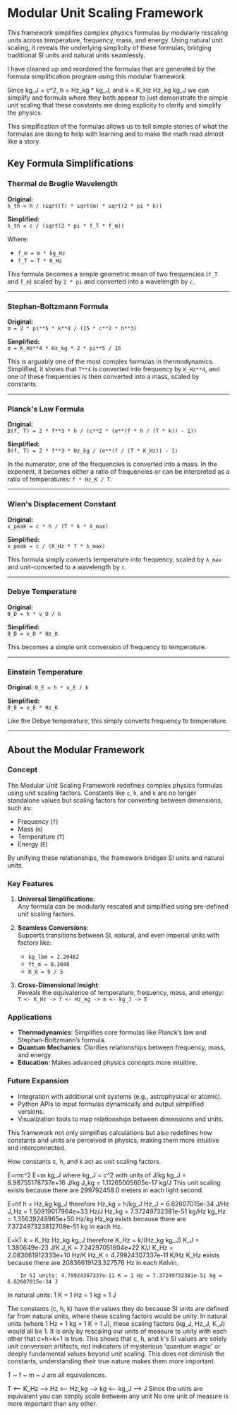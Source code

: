 # Modular Unit Scaling Framework

This framework simplifies complex physics formulas by modularly rescaling units across temperature, frequency, mass, and energy. Using natural unit scaling, it reveals the underlying simplicity of these formulas, bridging traditional SI units and natural units seamlessly.

I have cleaned up and reordered the formulas that are generated by the formula simplification program using this modular framework.

Since kg_J = c^2, h = Hz_kg * kg_J, and k = K_Hz Hz_kg kg_J we can simplify and formula where they both appear to just demonstrate the simple unit scaling that these constants are doing explicity to clarify and simplify the physics.

This simplfication of the formulas allows us to tell simple stories of what the formulas are doing to help with learning and to make the math read almost like a story.

## Key Formula Simplifications

### Thermal de Broglie Wavelength
**Original:**  
`λ_th = h / (sqrt(T) * sqrt(m) * sqrt(2 * pi * k))`

**Simplified:**  
`λ_th = c / (sqrt(2 * pi * f_T * f_m))`

Where:  
- `f_m = m * kg_Hz`  
- `f_T = T * K_Hz`

This formula becomes a simple geometric mean of two frequencies (`f_T` and `f_m`) scaled by `2 * pi` and converted into a wavelength by `c`.

---

### Stephan-Boltzmann Formula
**Original:**  
`σ = 2 * pi**5 * k**4 / (15 * c**2 * h**3)`

**Simplified:**  
`σ = K_Hz**4 * Hz_kg * 2 * pi**5 / 15`

This is arguably one of the most complex formulas in thermodynamics. Simplified, it shows that `T**4` is converted into frequency by `K_Hz**4`, and one of these frequencies is then converted into a mass, scaled by constants.

---

### Planck's Law Formula
**Original:**  
`B(f, T) = 2 * f**3 * h / (c**2 * (e**(f * h / (T * k)) - 1))`

**Simplified:**  
`B(f, T) = 2 * f**3 * Hz_kg / (e**(f / (T * K_Hz)) - 1)`

In the numerator, one of the frequencies is converted into a mass. In the exponent, it becomes either a ratio of frequencies or can be interpreted as a ratio of temperatures: `f * Hz_K / T`.

---

### Wien's Displacement Constant
**Original:**  
`x_peak = c * h / (T * k * λ_max)`

**Simplified:**  
`x_peak = c / (K_Hz * T * λ_max)`

This formula simply converts temperature into frequency, scaled by `λ_max` and unit-converted to a wavelength by `c`.

---

### Debye Temperature
**Original:**  
`Θ_D = h * ν_D / k`

**Simplified:**  
`Θ_D = ν_D * Hz_K`

This becomes a simple unit conversion of frequency to temperature.

---

### Einstein Temperature
**Original:** 
`Θ_E = h * ν_E / k`

**Simplified:**  
`Θ_E = ν_E * Hz_K`

Like the Debye temperature, this simply converts frequency to temperature.

---

## About the Modular Framework

### Concept
The Modular Unit Scaling Framework redefines complex physics formulas using unit scaling factors. Constants like `c`, `h`, and `k` are no longer standalone values but scaling factors for converting between dimensions, such as:
- Frequency (`f`)
- Mass (`m`)
- Temperature (`T`)
- Energy (`E`)

By unifying these relationships, the framework bridges SI units and natural units.

### Key Features
1. **Universal Simplifications**:  
   Any formula can be modularly rescaled and simplified using pre-defined unit scaling factors.

2. **Seamless Conversions**:  
   Supports transitions between SI, natural, and even imperial units with factors like:
   - `kg_lbm = 2.20462`  
   - `ft_m = 0.3048`  
   - `R_K = 9 / 5`

3. **Cross-Dimensional Insight**:  
   Reveals the equivalence of temperature, frequency, mass, and energy:  
   `T <- K_Hz -> f <- Hz_kg -> m <- kg_J -> E`

### Applications
- **Thermodynamics**: Simplifies core formulas like Planck’s law and Stephan-Boltzmann’s formula.
- **Quantum Mechanics**: Clarifies relationships between frequency, mass, and energy.
- **Education**: Makes advanced physics concepts more intuitive.

### Future Expansion
- Integration with additional unit systems (e.g., astrophysical or atomic).
- Python APIs to input formulas dynamically and output simplified versions.
- Visualization tools to map relationships between dimensions and units.

This framework not only simplifies calculations but also redefines how constants and units are perceived in physics, making them more intuitive and interconnected.



   How constants c, h, and k act as unit scaling factors.


   E=mc^2   E=m kg_J where kg_J = c^2 with units of J/kg
   kg_J  = 8.98755178737e+16 J/kg      J_kg = 1.11265005605e-17 kg/J
   This unit scaling exists because there are 299792458.0 meters in each light second.

   E=hf    h = Hz_kg kg_J  therefore Hz_kg = h/kg_J
   Hz_J  = 6.62607015e-34 J/Hz         J_Hz = 1.50919017964e+33 Hz/J
   Hz_kg = 7.37249732381e-51 kg/Hz     kg_Hz = 1.35639248965e+50 Hz/kg
   Hz_kg exists because there are 7.372497323812708e-51 kg in each Hz.

   E=kT    k = K_Hz Hz_kg kg_J therefore K_Hz = k/(Hz_kg kg_J)
   K_J   = 1.380649e-23 J/K            J_K = 7.24297051604e+22 K/J
   K_Hz  = 2.083661912333e+10 Hz/K     Hz_K = 4.79924307337e-11 K/Hz
   K_Hz exists because there are 20836619123.327576 Hz in each Kelvin.

        In SI units: 4.79924307337e-11 K = 1 Hz = 7.37249732381e-51 kg = 6.62607015e-34 J
   In natural units:        1 K          = 1 Hz =         1 kg         =         1 J

   The constants (c, h, k) have the values they do because SI units are defined far
   from natural units, where these scaling factors would be unity.
   In natural units (where 1 Hz = 1 kg = 1 K = 1 J), these scaling factors (kg_J, Hz_J, K_J) would all be 1.
   It is only by rescaling our units of measure to unity with each other that c=h=k=1 is true.
   This shows that c, h, and k's SI values are solely unit conversion artifacts,
   not indicators of mysterious 'quantum magic' or deeply fundamental values beyond unit scaling.
   This does not diminish the constants, understanding their true nature makes them more important.

   T ~ f ~ m ~ J are all equivalences.

   T <-- K_Hz --> Hz <-- Hz_kg --> kg <-- kg_J --> J
   Since the units are equivalent you can simply scale between any unit
   No one unit of measure is more important than any other.



